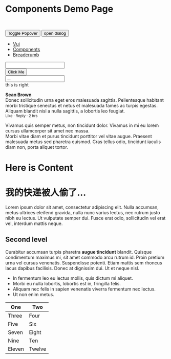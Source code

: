 # Components Demo Page

<div class="demo-box">
  <template v-for="el in ['primary', 'danger', 'info', 'success', 'black']">
    <v-btn :color="el"
           size="small"
           v-tip.top="`this is a sav tip`"
           :is-loading="switcher"
           @click.native="switcher = !switcher"
    >
      click me
    </v-btn>
  </template>

  <div style="padding-top: 30px;">
    <popover-popper
        title="Title"
        content="hello body 我的世界 我快递费蓝思科技烦死你dffffs顶顶顶"
        width="200"
    >
      <button class="v-btn" slot="reference">Toggle Popover</button>
    </popover-popper>
    <button class="v-btn is-primary" @click="_openDialog">
      open dialog
    </button>
  </div>
</div>

<div class="demo-box">

  <nav class="v-breadcrumb">
    <ul>
      <li><a href="#">Vui</a></li>
      <li><a href="#">
        <span class="has-icon is-small">
          <i class="fa fa-github"></i>
        </span>
        Components
      </a></li>
      <li class="is-active"><a href="#" aria-current="page">Breadcrumb</a></li>
    </ul>
  </nav>

  <div class="v-cols">
    <div class="v-col is-8">
      <div class="v-field is-grouped">
        <div class="v-control is-expanded">
          <input type="text" class="v-input is-large">
        </div>
        <div class="v-control">
          <button class="v-btn is-info is-large">
            <span class="has-icon">
              <i class="fa fa-github"></i>
            </span>
            <span>
              Click Me
            </span>
          </button>
        </div>
      </div>
      <div class="v-field">
        <div class="v-control">
          <input type="text" class="v-input is-danger" placeholder="....">
        </div>
      </div>
    </div>
    <div class="v-col">
      this is right
    </div>
  </div>
</div>

<div class="demo-box" pre>
  <div class="v-box">
    <div class="v-media">
      <figure class="v-media-left">
        <p class="v-image is-48x48"></p>
      </figure>
      <div class="v-media-content">
        <div class="v-content">
          <p>
            <strong>Sean Brown</strong>
            <br>
            Donec sollicitudin urna eget eros malesuada sagittis. Pellentesque habitant morbi tristique senectus et
            netus
            et malesuada fames ac turpis egestas. Aliquam blandit nisl a nulla sagittis, a lobortis leo feugiat.
            <br>
            <small><a>Like</a> · <a>Reply</a> · 2 hrs</small>
          </p>
        </div>
        <div class="v-media">
          Vivamus quis semper metus, non tincidunt dolor. Vivamus in mi eu lorem cursus ullamcorper sit amet nec massa.
        </div>
        <div class="v-media">
          Morbi vitae diam et purus tincidunt porttitor vel vitae augue. Praesent malesuada metus sed pharetra euismod.
          Cras tellus odio, tincidunt iaculis diam non, porta aliquet tortor.
        </div>
      </div>
    </div>
  </div>
</div>

<div class="demo-box">

  # Here is Content

  <div class="v-box">
    <div class="v-content">
      <h1>我的快递被人偷了...</h1>
      <p>Lorem ipsum dolor sit amet, consectetur adipiscing elit. Nulla accumsan, metus ultrices eleifend gravida, nulla
        nunc varius lectus, nec rutrum justo nibh eu lectus. Ut vulputate semper dui. Fusce erat odio, sollicitudin vel
        erat vel, interdum mattis neque.</p>
      <h2>Second level</h2>
      <p>Curabitur accumsan turpis pharetra <strong>augue tincidunt</strong> blandit. Quisque condimentum maximus mi,
        sit
        amet commodo arcu rutrum id. Proin pretium urna vel cursus venenatis. Suspendisse potenti. Etiam mattis sem
        rhoncus lacus dapibus facilisis. Donec at dignissim dui. Ut et neque nisl.</p>
      <ul>
        <li>In fermentum leo eu lectus mollis, quis dictum mi aliquet.</li>
        <li>Morbi eu nulla lobortis, lobortis est in, fringilla felis.</li>
        <li>Aliquam nec felis in sapien venenatis viverra fermentum nec lectus.</li>
        <li>Ut non enim metus.</li>
      </ul>
    </div>
  </div>
</div>

<div class="demo-box">
  <table class="v-table is-bordered is-striped">
    <thead>
    <tr>
      <th>One</th>
      <th>Two</th>
    </tr>
    </thead>
    <tbody>
    <tr>
      <td>Three</td>
      <td>Four</td>
    </tr>
    <tr>
      <td>Five</td>
      <td>Six</td>
    </tr>
    <tr>
      <td>Seven</td>
      <td>Eight</td>
    </tr>
    <tr>
      <td>Nine</td>
      <td>Ten</td>
    </tr>
    <tr>
      <td>Eleven</td>
      <td>Twelve</td>
    </tr>
    </tbody>
  </table>
</div>

<script>
  import Vue from 'vue'
  import VBtn from 'packages/button'
  import TooltipInstaller from 'packages/tooltip'
  import { PopoverPopper } from 'packages/popover'
  import { open } from 'packages/modal'

  Vue.use(TooltipInstaller)

  export default {
    data () {
      return {
        switcher: false
      }
    },

    watch: {
      'switcher' (a) {
        a && setTimeout(() => {
          this.switcher = false
        }, 2000)
      }
    },

    components: {
      VBtn,
      PopoverPopper
    },

    methods: {
      _openDialog () {
        open(`<div class="v-box">
          <h1>{{msg}}</h1>
          <button @click="_handleReject">onReject</button>
          <my-btn :on-resolved="onResolved"></my-btn>
        </div>`, {
          propsData: {
            size: 'large',
            closable: true
          },
          methods: {
            _handleReject () {
              console.log(this.getTopDialog().$emit('ok', 'this is ok hahaha'))
              console.log(this.onRejected(new Error('gao sth error')))
            }
          },
          components: {
            myBtn: {
              props: ['onResolved'],
              template: `<button class="v-btn" @click="_asyncGet">async get sth</button>`,
              methods: {
                _asyncGet () {
//                  console.log(this.onResolved(666))
                }
              }
            }
          }
        }, {
          msg: 'hello dialog'
        })
        .then(data => console.log(data))
        .catch(err => {
          console.error(err)
        })
      }
    }
  }
</script>

<style lang="scss" type="text/scss" scoped>
  .v-btn {
    margin-right: 1rem;
  }

  .v-breadcrumb {
    a {
      color: #7a7a7a;
    }
  }

  .v-media {
    &-left {
      margin-right: 1rem;
      .v-image {
        &.is-48x48 {
          width: 48px;
          height: 48px;
          background-color: #eee8d5;
        }
      }
    }
    p {
      margin: 0;
      line-height: 1.4rem;
    }
  }

  .v-content {
    p, ul, ol {
      line-height: inherit;
      margin: inherit;
    }

    ul, ol {
      margin-left: 2em;
      margin-top: 1em;
    }
  }

  .v-table {
    display: table;
  }
</style>

